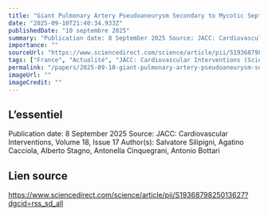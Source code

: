 ```yaml
---
title: "Giant Pulmonary Artery Pseudoaneurysm Secondary to Mycotic Septic Embolism: Embolization With Amplatzer Vascular Plug"
date: "2025-09-10T21:40:34.933Z"
publishedDate: "10 septembre 2025"
summary: "Publication date: 8 September 2025 Source: JACC: Cardiovascular Interventions, Volume 18, Issue 17 Author(s): Salvatore Silipigni, Agatino Cacciola, Alberto Stagno, Antonella Cinquegrani, Antonio Bottari"
importance: ""
sourceUrl: "https://www.sciencedirect.com/science/article/pii/S1936879825013627?dgcid=rss_sd_all"
tags: ["France", "Actualité", "JACC: Cardiovascular Interventions (ScienceDirect)"]
permalink: "/papers/2025-09-10-giant-pulmonary-artery-pseudoaneurysm-secondary-to-mycotic-septic-embolism-embolization-with-amplatzer-vascular-plug"
imageUrl: ""
imageCredit: ""
---
```


## L’essentiel

Publication date: 8 September 2025 Source: JACC: Cardiovascular Interventions, Volume 18, Issue 17 Author(s): Salvatore Silipigni, Agatino Cacciola, Alberto Stagno, Antonella Cinquegrani, Antonio Bottari

## Lien source

https://www.sciencedirect.com/science/article/pii/S1936879825013627?dgcid=rss_sd_all
